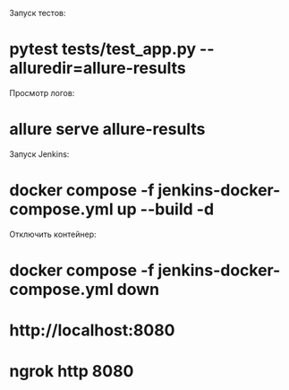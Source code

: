 Запуск тестов:

# pytest tests/test_app.py --alluredir=allure-results

Просмотр логов:

# allure serve allure-results

Запуск Jenkins:

# docker compose -f jenkins-docker-compose.yml up --build -d

Отключить контейнер:

# docker compose -f jenkins-docker-compose.yml down

# http://localhost:8080


# ngrok http 8080
